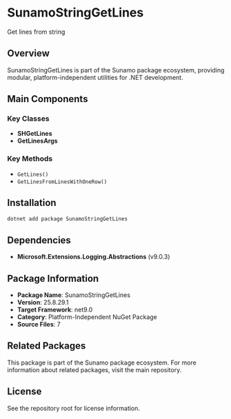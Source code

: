 # SunamoStringGetLines

Get lines from string

## Overview

SunamoStringGetLines is part of the Sunamo package ecosystem, providing modular, platform-independent utilities for .NET development.

## Main Components

### Key Classes

- **SHGetLines**
- **GetLinesArgs**

### Key Methods

- `GetLines()`
- `GetLinesFromLinesWithOneRow()`

## Installation

```bash
dotnet add package SunamoStringGetLines
```

## Dependencies

- **Microsoft.Extensions.Logging.Abstractions** (v9.0.3)

## Package Information

- **Package Name**: SunamoStringGetLines
- **Version**: 25.8.29.1
- **Target Framework**: net9.0
- **Category**: Platform-Independent NuGet Package
- **Source Files**: 7

## Related Packages

This package is part of the Sunamo package ecosystem. For more information about related packages, visit the main repository.

## License

See the repository root for license information.
